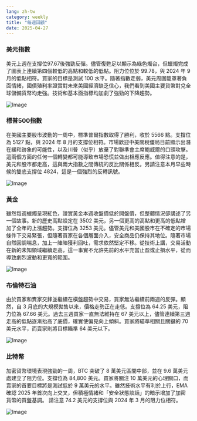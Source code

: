 ```yaml
---
lang: zh-tw
category: weekly
title: "每週回顧"
date: 2025-04-27
---
```


### 美元指數

美元上週在支撐位97.67後強勁反彈。儘管復甦足以顯示為綠色燭台，但蠟燭完成了圖表上連續第四個較低的高點和較低的低點。阻力位位於 99.78，與 2024 年 9 月的低點相符。買家的目標是測試 100 水平。隨著指數走弱，美元周圍籠罩著負面情緒，國債殖利率證實對未來美國經濟缺乏信心，我們看到美國主要貨幣對兌全球儲備貨幣均走強。技術和基本面指標均加劇了強勁的下降趨勢。

![Image](https://markleighedu.github.io/img/Apr-2025/27-Apr-2025/usdindex.jpg)

### 標普500指數

在美國主要股市波動的一周中，標準普爾指數取得了勝利，收於 5566 點。支撐位為 5127 點，與 2024 年 8 月的支撐位相符。市場歡迎中美關稅僵局目前顯示出潛在緩和跡象的可能性，以及川普（似乎）放棄了對聯準會主席鮑威爾的口頭攻擊。這兩個方面的任何一個轉變都可能導致市場恐慌並做出相應反應。值得注意的是，美元和股市都走高，這與兩大指數之間傳統的反比關係相反。另請注意本月早些時候的雙底支撐位 4824，這是一個強烈的反轉訊號。

![Image](https://markleighedu.github.io/img/Apr-2025/27-Apr-2025/sp500.jpg)

### 黃金

雖然每週蠟燭呈現紅色，證實黃金本週收盤價低於開盤價，但整體情況卻講述了另一個故事。新的歷史高點設定在 3502 美元，另一個更高的高點和更高的低點增加了全年的上漲趨勢。支撐位為 3253 美元。儘管美元和美國股市在不確定的市場條件下交易緊張，但隨著買家在各個層面介入，安全商品仍保持其地位。隨著市場自然回調喘息，加上一陣陣獲利回吐，需求依然堅定不移。從技術上講，交易活動在新的未知領域繼續走高，這一事實不允許先前的水平充當止盈或止損水平，從而導致劇烈波動和更寬的範圍。

![Image](https://markleighedu.github.io/img/Apr-2025/27-Apr-2025/gold.jpg)

### 布倫特石油

由於買家和賣家交鋒並繼續在橫盤趨勢中交易，買家無法繼續前兩週的反彈。顯然，自 3 月底的大規模拋售以來，價格走勢正在走低。支撐位為 64.25 美元，阻力位為 67.66 美元。過去三週買家一直無法維持在 67 美元以上，儘管連續第三週走高的低點逐漸抬高了底價，確實使偏見向上傾斜。買家將瞄準相關且關鍵的 70 美元水平，而賣家則將目標瞄準 64 美元以下。

![Image](https://markleighedu.github.io/img/Apr-2025/27-Apr-2025/brentoil.jpg)

### 比特幣

加密貨幣環境表現強勁的一周，BTC 突破了 8 萬美元區間中部，並在 9.6 萬美元處建立了阻力位。支撐位為 84,800 美元。買家將關注 10 萬美元的心理關口，而賣家的首要目標將是測試低於 9 萬美元的水平。雖然技術水平有利於上行，EMA 確認 2025 年首次向上交叉，但積極情緒和「安全狀態談話」的暗示增加了加密貨幣的買盤基調。  請注意 74.2 美元的支撐位與 2024 年 3 月的阻力位相符。 

![Image](https://markleighedu.github.io/img/Apr-2025/27-Apr-2025/bitcoin.jpg)

